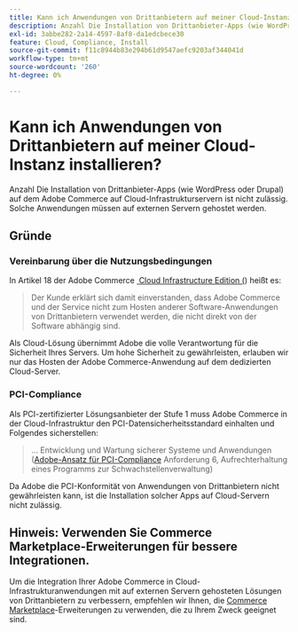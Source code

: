 ```yaml
---
title: Kann ich Anwendungen von Drittanbietern auf meiner Cloud-Instanz installieren?
description: Anzahl Die Installation von Drittanbieter-Apps (wie WordPress oder Drupal) auf dem Adobe Commerce auf Cloud-Infrastrukturservern ist nicht zulässig. Solche Anwendungen müssen auf externen Servern gehostet werden.
exl-id: 3abbe282-2a14-4597-8af8-da1edcbece30
feature: Cloud, Compliance, Install
source-git-commit: f11c8944b83e294b61d9547aefc9203af344041d
workflow-type: tm+mt
source-wordcount: '260'
ht-degree: 0%

---
```


# Kann ich Anwendungen von Drittanbietern auf meiner Cloud-Instanz installieren?

Anzahl Die Installation von Drittanbieter-Apps (wie WordPress oder Drupal) auf dem Adobe Commerce auf Cloud-Infrastrukturservern ist nicht zulässig. Solche Anwendungen müssen auf externen Servern gehostet werden.

## Gründe

### Vereinbarung über die Nutzungsbedingungen

In Artikel 18 der Adobe Commerce [&#x200B; Cloud Infrastructure Edition (](https://magento.com/legal/terms/cloud-terms)) heißt es:

> Der Kunde erklärt sich damit einverstanden, dass Adobe Commerce und der Service nicht zum Hosten anderer Software-Anwendungen von Drittanbietern verwendet werden, die nicht direkt von der Software abhängig sind.

Als Cloud-Lösung übernimmt Adobe die volle Verantwortung für die Sicherheit Ihres Servers. Um hohe Sicherheit zu gewährleisten, erlauben wir nur das Hosten der Adobe Commerce-Anwendung auf dem dedizierten Cloud-Server.

### PCI-Compliance

Als PCI-zertifizierter Lösungsanbieter der Stufe 1 muss Adobe Commerce in der Cloud-Infrastruktur den PCI-Datensicherheitsstandard einhalten und Folgendes sicherstellen:

>… Entwicklung und Wartung sicherer Systeme und Anwendungen
> ([Adobe-Ansatz für PCI-Compliance](https://magento.com/pci-compliance) Anforderung 6, Aufrechterhaltung eines Programms zur Schwachstellenverwaltung)

Da Adobe die PCI-Konformität von Anwendungen von Drittanbietern nicht gewährleisten kann, ist die Installation solcher Apps auf Cloud-Servern nicht zulässig.

## Hinweis: Verwenden Sie Commerce Marketplace-Erweiterungen für bessere Integrationen.

Um die Integration Ihrer Adobe Commerce in Cloud-Infrastrukturanwendungen mit auf externen Servern gehosteten Lösungen von Drittanbietern zu verbessern, empfehlen wir Ihnen, die [Commerce Marketplace](https://marketplace.magento.com)-Erweiterungen zu verwenden, die zu Ihrem Zweck geeignet sind.
